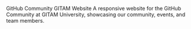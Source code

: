 GitHub Community GITAM  Website
A responsive website for the GitHub Community at GITAM University, showcasing our community, events, and team members.
